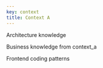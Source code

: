 ```yaml
---
key: context
title: Context A
---
```


Architecture knowledge

Business knowledge from context_a

Frontend coding patterns

